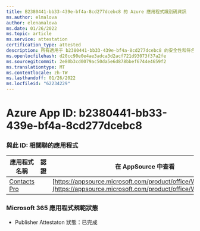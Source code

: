 ```yaml
---
title: B2380441-bb33-439e-bf4a-8cd277dcebc8 的 Azure 應用程式識別碼資訊
ms.author: elmalova
author: elenamalova
ms.date: 01/26/2022
ms.topic: article
ms.service: attestation
certification_type: attested
description: 所有適用于 b2380441-bb33-439e-bf4a-8cd277dcebc8 的安全性和符合性資訊資訊。
ms.openlocfilehash: d20cc90e0e4ae3adca3d2acf721d93073f37a2fe
ms.sourcegitcommit: 2e80b3cd0079ac50da5e6d878bbef6744e4659f2
ms.translationtype: MT
ms.contentlocale: zh-TW
ms.lasthandoff: 01/26/2022
ms.locfileid: "62234229"
---
```

# <a name="azure-app-id-b2380441-bb33-439e-bf4a-8cd277dcebc8"></a>Azure App ID: b2380441-bb33-439e-bf4a-8cd277dcebc8


### <a name="apps-associated-with-this-id"></a>與此 ID: 相關聯的應用程式
| **應用程式名稱** | **認證** | **在 AppSource 中查看** |
|--------------|---------------|-----------------------|
| [Contacts Pro](https://docs.microsoft.com/microsoft-365-app-certification/forward/WA200002804) |  | [https://appsource.microsoft.com/product/office/WA200002804](https://appsource.microsoft.com/product/office/WA200002804) |

### <a name="microsoft-365-app-compliance-status"></a>Microsoft 365 應用程式規範狀態
- Publisher Attestaton 狀態：已完成

